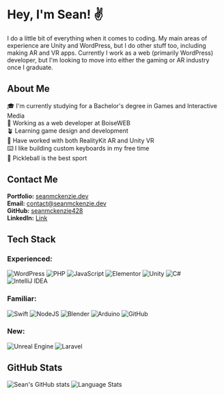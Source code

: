 # Hey, I'm Sean! ✌️

I do a little bit of everything when it comes to coding. My main areas of experience are Unity and WordPress, but I do other stuff too, including making AR and VR apps. Currently I work as a web (primarily WordPress) developer, but I'm looking to move into either the gaming or AR industry once I graduate.


## About Me

🎓 I'm currently studying for a Bachelor's degree in Games and Interactive Media  
💼 Working as a web developer at BoiseWEB  
🪴 Learning game design and development  
🥽 Have worked with both RealityKit AR and Unity VR  
⌨️ I like building custom keyboards in my free time  
🏓 Pickleball is the best sport


## Contact Me

**Portfolio:** [seanmckenzie.dev](https://seanmckenzie.dev)  
**Email:** [contact@seanmckenzie.dev](mailto:contact@seanmckenzie.dev)  
**GitHub:** [seanmckenzie428](https://github.com/seanmckenzie428)  
**LinkedIn:** [Link](https://www.linkedin.com/in/sean-mckenzie-208b36230/)  


## Tech Stack

### Experienced:

![WordPress](https://img.shields.io/badge/WordPress-21759B.svg?style=for-the-badge&logo=WordPress&logoColor=white) 
![PHP](https://img.shields.io/badge/PHP-777BB4.svg?style=for-the-badge&logo=PHP&logoColor=white) 
![JavaScript](https://img.shields.io/badge/JavaScript-F7DF1E.svg?style=for-the-badge&logo=JavaScript&logoColor=black) 
![Elementor](https://img.shields.io/badge/Elementor-92003B.svg?style=for-the-badge&logo=Elementor&logoColor=white)
![Unity](https://img.shields.io/badge/Unity-FFFFFF.svg?style=for-the-badge&logo=Unity&logoColor=black) 
![C#](https://img.shields.io/badge/C%20Sharp-239120.svg?style=for-the-badge&logo=C-Sharp&logoColor=white) 
![IntelliJ IDEA](https://img.shields.io/badge/IntelliJ%20IDEA-000000.svg?style=for-the-badge&logo=IntelliJ-IDEA&logoColor=white) 


### Familiar:

![Swift](https://img.shields.io/badge/Swift-F05138.svg?style=for-the-badge&logo=Swift&logoColor=white) 
![NodeJS](https://img.shields.io/badge/Node.js-339933.svg?style=for-the-badge&logo=nodedotjs&logoColor=white) 
![Blender](https://img.shields.io/badge/Blender-F5792A.svg?style=for-the-badge&logo=Blender&logoColor=white) 
![Arduino](https://img.shields.io/badge/Arduino-00979D.svg?style=for-the-badge&logo=Arduino&logoColor=white) 
![GitHub](https://img.shields.io/badge/GitHub-181717.svg?style=for-the-badge&logo=GitHub&logoColor=white) 


### New:

![Unreal Engine](https://img.shields.io/badge/Unreal%20Engine-0E1128.svg?style=for-the-badge&logo=Unreal-Engine&logoColor=white) 
![Laravel](https://img.shields.io/badge/Laravel-FF2D20.svg?style=for-the-badge&logo=Laravel&logoColor=white)


## GitHub Stats

![Sean's GitHub stats](https://github-readme-stats.vercel.app/api?username=seanmckenzie428&count_private=true&theme=dark) 
![Language Stats](https://api.githubtrends.io/user/svg/seanmckenzie428/langs?time_range=one_year&use_percent=True&include_private=True&loc_metric=changed&compact=True&theme=dark) 
